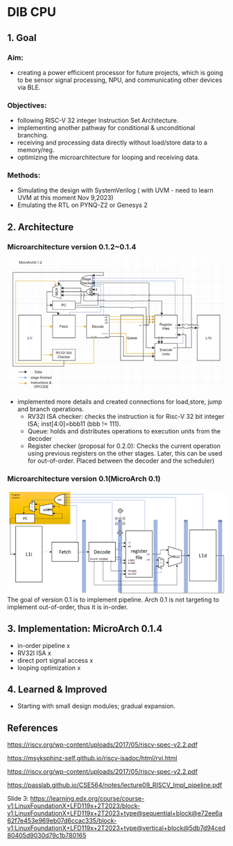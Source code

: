 # DIB CPU


## 1. Goal

### Aim: 

* creating a power efficicent processor for future projects, which is going to be sensor signal processing, NPU, and communicating other devices via BLE.

### Objectives: 

* following RISC-V 32 integer Instruction Set Architecture.
* implementing another pathway for conditional & unconditional branching.
* receiving and processing data directly without load/store data to a memory/reg.
* optimizing the microarchitecture for looping and receiving data.

### Methods:

* Simulating the design with SystemVerilog ( with UVM - need to learn UVM at this moment Nov 9,2023)
* Emulating the RTL  on PYNQ-Z2 or Genesys 2

## 2. Architecture


### Microarchitecture version 0.1.2~0.1.4

![image](https://github.com/Enanter/SimplePipelineCore/blob/main/Architecture_Diagram/Oct_11_2023_MicroArch0_1_2.png)

* implemented more details and created connections for load,store, jump and branch operations.
  * RV32I ISA checker: checks the instruction is for Risc-V 32 bit integer ISA; inst[4:0]=bbb11 (bbb != 111).
  * Queue: holds and distributes operations to execution units from the decoder
  * Register checker (proposal for 0.2.0): Checks the current operation using previous registers on the other stages. Later, this can be used for out-of-order. Placed between the decoder and the scheduler)

### Microarchitecture version 0.1(MicroArch 0.1) 

![image](https://github.com/Enanter/SimplePipelineCore/blob/main/Architecture_Diagram/Oct_3_2023_FDEWDiagram.png)
The goal of version 0.1 is to implement pipeline. Arch 0.1 is not targeting to implement out-of-order, thus it is in-order.

## 3. Implementation: MicroArch 0.1.4

* in-order pipeline            x
* RV32I ISA                    x
* direct port signal access    x
* looping optimization         x

## 4. Learned & Improved

* Starting with small design modules; gradual expansion.


## References
https://riscv.org/wp-content/uploads/2017/05/riscv-spec-v2.2.pdf

https://msyksphinz-self.github.io/riscv-isadoc/html/rvi.html

https://riscv.org/wp-content/uploads/2017/05/riscv-spec-v2.2.pdf

https://passlab.github.io/CSE564/notes/lecture09_RISCV_Impl_pipeline.pdf

Slide 3: https://learning.edx.org/course/course-v1:LinuxFoundationX+LFD119x+2T2023/block-v1:LinuxFoundationX+LFD119x+2T2023+type@sequential+block@e72ee6a62f7e453e969eb07d6ccac335/block-v1:LinuxFoundationX+LFD119x+2T2023+type@vertical+block@5db7d94ced80405d9030d79c1b780165

